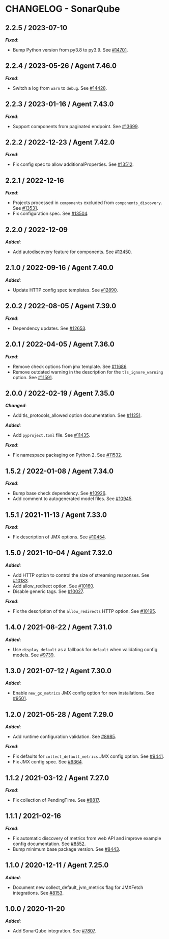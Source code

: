 # CHANGELOG - SonarQube

## 2.2.5 / 2023-07-10

***Fixed***:

* Bump Python version from py3.8 to py3.9. See [#14701](https://github.com/DataDog/integrations-core/pull/14701).

## 2.2.4 / 2023-05-26 / Agent 7.46.0

***Fixed***: 

* Switch a log from `warn` to `debug`. See [#14428](https://github.com/DataDog/integrations-core/pull/14428).

## 2.2.3 / 2023-01-16 / Agent 7.43.0

***Fixed***: 

* Support components from paginated endpoint. See [#13699](https://github.com/DataDog/integrations-core/pull/13699).

## 2.2.2 / 2022-12-23 / Agent 7.42.0

***Fixed***: 

* Fix config spec to allow additionalProperties. See [#13512](https://github.com/DataDog/integrations-core/pull/13512).

## 2.2.1 / 2022-12-16

***Fixed***: 

* Projects processed in `components` excluded from `components_discovery`. See [#13531](https://github.com/DataDog/integrations-core/pull/13531).
* Fix configuration spec. See [#13504](https://github.com/DataDog/integrations-core/pull/13504).

## 2.2.0 / 2022-12-09

***Added***: 

* Add autodiscovery feature for components. See [#13450](https://github.com/DataDog/integrations-core/pull/13450).

## 2.1.0 / 2022-09-16 / Agent 7.40.0

***Added***: 

* Update HTTP config spec templates. See [#12890](https://github.com/DataDog/integrations-core/pull/12890).

## 2.0.2 / 2022-08-05 / Agent 7.39.0

***Fixed***: 

* Dependency updates. See [#12653](https://github.com/DataDog/integrations-core/pull/12653).

## 2.0.1 / 2022-04-05 / Agent 7.36.0

***Fixed***: 

* Remove check options from jmx template. See [#11686](https://github.com/DataDog/integrations-core/pull/11686).
* Remove outdated warning in the description for the `tls_ignore_warning` option. See [#11591](https://github.com/DataDog/integrations-core/pull/11591).

## 2.0.0 / 2022-02-19 / Agent 7.35.0

***Changed***: 

* Add tls_protocols_allowed option documentation. See [#11251](https://github.com/DataDog/integrations-core/pull/11251).

***Added***: 

* Add `pyproject.toml` file. See [#11435](https://github.com/DataDog/integrations-core/pull/11435).

***Fixed***: 

* Fix namespace packaging on Python 2. See [#11532](https://github.com/DataDog/integrations-core/pull/11532).

## 1.5.2 / 2022-01-08 / Agent 7.34.0

***Fixed***: 

* Bump base check dependency. See [#10926](https://github.com/DataDog/integrations-core/pull/10926).
* Add comment to autogenerated model files. See [#10945](https://github.com/DataDog/integrations-core/pull/10945).

## 1.5.1 / 2021-11-13 / Agent 7.33.0

***Fixed***: 

* Fix description of JMX options. See [#10454](https://github.com/DataDog/integrations-core/pull/10454).

## 1.5.0 / 2021-10-04 / Agent 7.32.0

***Added***: 

* Add HTTP option to control the size of streaming responses. See [#10183](https://github.com/DataDog/integrations-core/pull/10183).
* Add allow_redirect option. See [#10160](https://github.com/DataDog/integrations-core/pull/10160).
* Disable generic tags. See [#10027](https://github.com/DataDog/integrations-core/pull/10027).

***Fixed***: 

* Fix the description of the `allow_redirects` HTTP option. See [#10195](https://github.com/DataDog/integrations-core/pull/10195).

## 1.4.0 / 2021-08-22 / Agent 7.31.0

***Added***: 

* Use `display_default` as a fallback for `default` when validating config models. See [#9739](https://github.com/DataDog/integrations-core/pull/9739).

## 1.3.0 / 2021-07-12 / Agent 7.30.0

***Added***: 

* Enable `new_gc_metrics` JMX config option for new installations. See [#9501](https://github.com/DataDog/integrations-core/pull/9501).

## 1.2.0 / 2021-05-28 / Agent 7.29.0

***Added***: 

* Add runtime configuration validation. See [#8985](https://github.com/DataDog/integrations-core/pull/8985).

***Fixed***: 

* Fix defaults for `collect_default_metrics` JMX config option. See [#9441](https://github.com/DataDog/integrations-core/pull/9441).
* Fix JMX config spec. See [#9364](https://github.com/DataDog/integrations-core/pull/9364).

## 1.1.2 / 2021-03-12 / Agent 7.27.0

***Fixed***: 

* Fix collection of PendingTime. See [#8817](https://github.com/DataDog/integrations-core/pull/8817).

## 1.1.1 / 2021-02-16

***Fixed***: 

* Fix automatic discovery of metrics from web API and improve example config documentation. See [#8552](https://github.com/DataDog/integrations-core/pull/8552).
* Bump minimum base package version. See [#8443](https://github.com/DataDog/integrations-core/pull/8443).

## 1.1.0 / 2020-12-11 / Agent 7.25.0

***Added***: 

* Document new collect_default_jvm_metrics flag for JMXFetch integrations. See [#8153](https://github.com/DataDog/integrations-core/pull/8153).

## 1.0.0 / 2020-11-20

***Added***: 

* Add SonarQube integration. See [#7807](https://github.com/DataDog/integrations-core/pull/7807).
